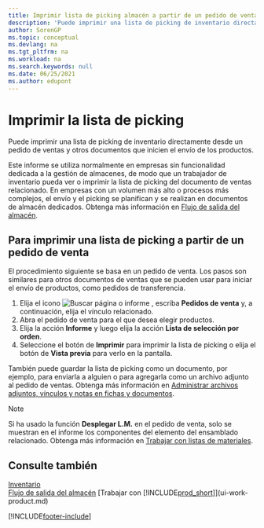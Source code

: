 ```yaml
---
title: Imprimir lista de picking almacén a partir de un pedido de venta
description: 'Puede imprimir una lista de picking de inventario directamente desde un pedido de ventas, ventas, factura y otros documentos de venta de salida.'
author: SorenGP
ms.topic: conceptual
ms.devlang: na
ms.tgt_pltfrm: na
ms.workload: na
ms.search.keywords: null
ms.date: 06/25/2021
ms.author: edupont
---
```

# <a name="print-the-picking-list"></a>Imprimir la lista de picking

Puede imprimir una lista de picking de inventario directamente desde un pedido de ventas y otros documentos que inicien el envío de los productos.

Este informe se utiliza normalmente en empresas sin funcionalidad dedicada a la gestión de almacenes, de modo que un trabajador de inventario pueda ver o imprimir la lista de picking del documento de ventas relacionado. En empresas con un volumen más alto o procesos más complejos, el envío y el picking se planifican y se realizan en documentos de almacén dedicados. Obtenga más información en [Flujo de salida del almacén](design-details-outbound-warehouse-flow.md).

## <a name="to-print-a-picking-list-from-a-sales-order"></a>Para imprimir una lista de picking a partir de un pedido de venta

El procedimiento siguiente se basa en un pedido de venta. Los pasos son similares para otros documentos de ventas que se pueden usar para iniciar el envío de productos, como pedidos de transferencia.

1. Elija el icono ![Buscar página o informe](media/ui-search/search_small.png "Icono Buscar página o informe") , escriba **Pedidos de venta** y, a continuación, elija el vínculo relacionado.  
2. Abra el pedido de venta para el que desea elegir productos.  
3. Elija la acción **Informe** y luego elija la acción **Lista de selección por orden**.  
4. Seleccione el botón de **Imprimir** para imprimir la lista de picking o elija el botón de **Vista previa** para verlo en la pantalla.

También puede guardar la lista de picking como un documento, por ejemplo, para enviarla a alguien o para agregarla como un archivo adjunto al pedido de ventas. Obtenga más información en [Administrar archivos adjuntos, vínculos y notas en fichas y documentos](ui-how-add-link-to-record.md).

> [!NOTE]
> Si ha usado la función **Desplegar L.M.** en el pedido de venta, solo se muestran en el informe los componentes del elemento del ensamblado relacionado. Obtenga más información en [Trabajar con listas de materiales](inventory-how-work-BOMs.md).

## <a name="see-also"></a>Consulte también

[Inventario](inventory-manage-inventory.md)  
[Flujo de salida del almacén](design-details-outbound-warehouse-flow.md)
[Trabajar con [!INCLUDE[prod_short](includes/prod_short.md)]](ui-work-product.md)  

[!INCLUDE[footer-include](includes/footer-banner.md)]

